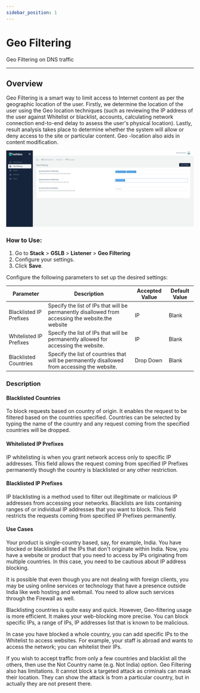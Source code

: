 ```yaml
---
sidebar_position: 1
---
```


# Geo Filtering

Geo Filtering on DNS traffic

---

## Overview

Geo Filtering is a smart way to limit access to Internet content as per the geographic location of the user. Firstly, we determine the location of the user using the Geo location techniques (such as reviewing the IP address of the user against Whitelist or blacklist, accounts, calculating network connection end-to-end delay to assess the user's physical location). Lastly, result analysis takes place to determine whether the system will allow or deny access to the site or particular content. Geo -location also aids in content modification.

![geo_filtering](/img/gslb/v6/docs/geo.png)

### How to Use:
1. Go to  **Stack** > **GSLB** > **Listener** > **Geo Filtering**
2. Configure your settings.
3. Click **Save**.  

Configure the following parameters to set up the desired settings:

| Parameter |Description | Accepted Vallue | Default Value 
| ----------- | -----------  | ----------- | ------------ |
| Blacklisted IP Prefixes | Specify the list of IPs that will be permanently disallowed from accessing the website.the website  | IP | Blank 
| Whitelisted IP Prefixes | Specify the list of IPs that will be permanently allowed for accessing the website. | IP | Blank 
| Blacklisted Countries  | Specify the list of countries that will be permanently disallowed from accessing  the website. | Drop Down | Blank   

### Description 

#### Blacklisted Countries

To block requests based on country of origin. It enables the request to be filtered based on the countries specified. Countries can be selected by typing the name of the country and any request coming from the specified countries will be dropped.

#### Whitelisted IP Prefixes

IP whitelisting is when you grant network access only to specific IP addresses. This field allows the request coming from specified IP Prefixes permanently though the country is blacklisted or any other restriction.

#### Blacklisted IP Prefixes

IP blacklisting is a method used to filter out illegitimate or malicious IP addresses from accessing your networks. Blacklists are lists containing ranges of or individual IP addresses that you want to block. This field restricts the requests coming from specified IP Prefixes permanently. 

#### Use Cases

Your product is single-country based, say, for example, India. You have blocked or blacklisted all the IPs that don't originate within India. Now, you have a website or product that you need to access by IPs originating from multiple countries. In this case, you need to be cautious about IP address blocking.

It is possible that even though you are not dealing with foreign clients, you may be using online services or technology that have a presence outside India like web hosting and webmail. You need to allow such services through the Firewall as well.

Blacklisting countries is quite easy and quick. However, Geo-filtering usage is more efficient. It makes your web-blocking more precise. You can block specific IPs, a range of IPs, IP addresses list that is known to be malicious.

In case you have blocked a whole country, you can add specific IPs to the Whitelist to access websites. For example, your staff is abroad and wants to access the network; you can whitelist their IPs.

If you wish to accept traffic from only a few countries and blacklist all the others, then use the Not Country name (e.g. Not India) option. Geo Filtering also has limitations. It cannot block a targeted attack as criminals can mask their location. They can show the attack is from a particular country, but in actually they are not present there.

